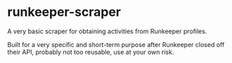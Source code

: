 # runkeeper-scraper
A very basic scraper for obtaining activities from Runkeeper profiles.

Built for a very specific and short-term purpose after Runkeeper closed off their API, probably not too reusable, use at your own risk.
